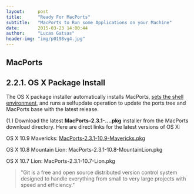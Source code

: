 ```yaml
---
layout:     post
title:      "Ready For MacPorts"
subtitle:   "MacPorts to Run some Applications on your Machine"
date:       2015-03-23 14:00:44
author:     "Lucas Gatsas"
header-img: "img/p0198vg4.jpg"
---
```

<h2 class="section-heading"><strong>MacPorts</strong> </h2>

<h2 class="section-heading">2.2.1. OS X Package Install</h2>




The OS X package installer automatically installs MacPorts, [sets the shell environment](https://guide.macports.org/chunked/installing.shell.html), and runs a selfupdate operation to update the ports tree and MacPorts base with the latest release.


(1.) Download the latest <strong>MacPorts-2.3.1-....pkg</strong> installer from the MacPorts download directory. Here are direct links for the latest versions of OS X:


OS X 10.9 Mavericks:
[MacPorts-2.3.1-10.9-Mavericks.pkg](https://distfiles.macports.org/MacPorts/MacPorts-2.3.1-10.9-Mavericks.pkg)


OS X 10.8 Mountain Lion:
MacPorts-2.3.1-10.8-MountainLion.pkg


OS X 10.7 Lion:
MacPorts-2.3.1-10.7-Lion.pkg


<blockquote>
	"Git is a free and open source distributed version control system designed to handle everything from small to very large projects with speed and efficiency."
</blockquote>